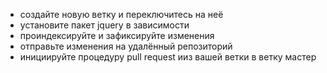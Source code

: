 * создайте новую ветку и переключитесь на неё
* установите пакет jquery в зависимости
* проиндексируйте и зафиксируйте изменения
* отправьте изменения на удалённый репозиторий
* инициируйте процедуру pull request ииз вашей ветки в ветку мастер
